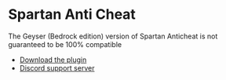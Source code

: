 # Spartan Anti Cheat


<Warning>
The Geyser (Bedrock edition) version of Spartan Anticheat is not guaranteed to be 100% compatible
</Warning>


* [Download the plugin](https://builtbybit.com/resources/spartan-anticheat.11196/)
* [Discord support server](https://spartan.top/discord)

